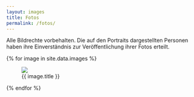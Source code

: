 ```yaml
---
layout: images
title: Fotos
permalink: /fotos/
---
```


Alle Bildrechte vorbehalten. Die auf den Portraits dargestellten Personen haben ihre Einverständnis zur Veröffentlichung ihrer Fotos erteilt.

<div uk-lightbox>
<div class="gallery-grid">

{% for image in site.data.images %}
    <figure class="gallery-frame">
    <a href="{{image.url}}" target="_blank" data-caption="{{ image.title }}">
        <img class="gallery-img" src="{{image.url}}">
    </a>
    <figcaption>{{ image.title }}</figcaption>
    </figure>
{% endfor %}

</div>
</div>